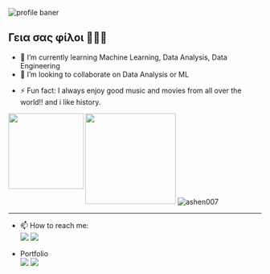 ![profile baner](https://miro.medium.com/max/3840/1*hbM0Pz2RNW5SsQnMQPwL2g.jpeg)

## Γεια σας φίλοι 🕵🏼‍♂️


<!-- **ashen007/ashen007** is a ✨ _special_ ✨ repository because its `README.md` (this file) appears on your GitHub profile. -->

- 🌱 I’m currently learning Machine Learning, Data Analysis, Data Engineering
- 👯 I’m looking to collaborate on Data Analysis or ML 
<!-- - 🤔 I’m looking for help with  -->
<!-- - 💬 Ask me about ... -->

<!-- - 😄 Pronouns: ... -->
- ⚡ Fun fact: I always enjoy good music and movies from all over the world!! and i like history.


<!-- <p align="right">Visitors count <img src="https://profile-counter.glitch.me/ashen007/count.svg" /> -->

<p>
<img height="180em" src="https://github-readme-stats.vercel.app/api?username=ashen007&show_icons=true&hide_border=true&&count_private=true&include_all_commits=true" /><img height= "150" align="left" src="https://github-readme-stats.vercel.app/api/top-langs/?username=ashen007&theme=react&layout=compact" />
 <img align="center" src="https://github-readme-streak-stats.herokuapp.com/?user=ashen007" alt="ashen007" />
 </p>

<hr/>

- 📫 How to reach me: <br>
[<img src="https://img.icons8.com/bubbles/50/000000/gmail.png" />](mailto:hewarathna@outlook.com) 
[<img target="_blank" src="https://img.icons8.com/bubbles/50/000000/linkedin.png"/>](https://www.linkedin.com/in/ashen-iranga-91771315b/)

- Portfolio <br>
[<img src="https://img.icons8.com/fluency/48/000000/blog.png"/>](https://datamobteam.blogspot.com/)
[<img src="https://img.icons8.com/color/48/000000/suitcase.png"/>](https://sites.google.com/view/ashen-portfolio)

<br>
